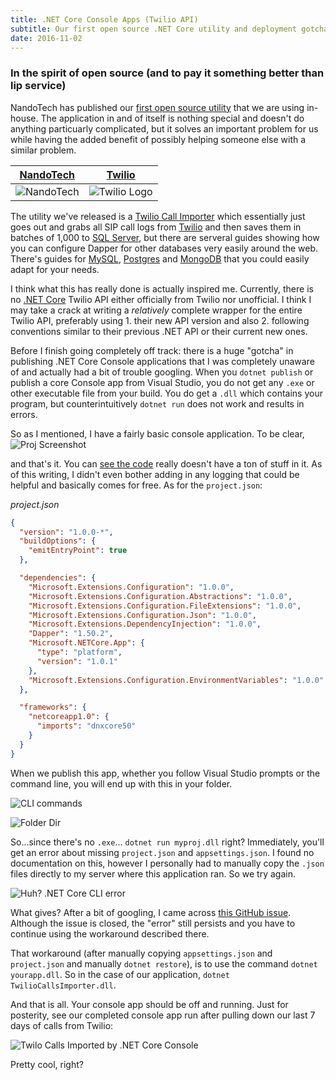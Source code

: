 ```yaml
---
title: .NET Core Console Apps (Twilio API)
subtitle: Our first open source .NET Core utility and deployment gotcha's
date: 2016-11-02
---
```


### In the spirit of open source (and to pay it something better than lip service) 

NandoTech has published our [first open source utility](https://github.com/nandotechinc/TwilioCallsImporter) that we are using in-house.  The application in and of itself is nothing special and doesn't do anything particuarly complicated, but it solves an important problem for us while having the added benefit of possibly helping someone else with a similar problem.

| [NandoTech](http://www.nandotech.com)                                    | [Twilio](http://www.twilio.com)
---------------------------------------------|------------------------|
| ![NandoTech](http://i.imgur.com/P0ccWI9.gif)| ![Twilio Logo](http://i.imgur.com/XApo9Wc.png)

The utility we've released is a [Twilio Call Importer](https://github.com/nandotechinc/TwilioCallsImporter) which essentially just goes out and grabs all SIP call logs from [Twilio](https://www.twilio.com) and then saves them in batches of 1,000 to [SQL Server](), but there are serveral guides showing how you can configure Dapper for other databases very easily around the web.  There's guides for [MySQL](https://github.com/mysql-net/MySqlConnector), [Postgres](http://techbrij.com/asp-net-core-postgresql-dapper-crud) and [MongoDB](http://www.dotnetcurry.com/aspnet-mvc/1267/using-mongodb-nosql-database-with-aspnet-webapi-core) that you could easily adapt for your needs.

I think what this has really done is actually inspired me.  Currently, there is no [.NET Core](http://dot.net) Twilio API either officially from Twilio nor unofficial.  I think I may take a crack at writing a _relatively_ complete wrapper for the entire Twilio API, preferably using 1. their new API version and also 2. following conventions similar to their previous .NET API or their current new ones.

Before I finish going completely off track: there is a huge "gotcha" in publishing .NET Core Console applications that I was completely unaware of and actually had a bit of trouble googling.  When you `dotnet publish` or publish a core Console app from Visual Studio, you do not get any `.exe` or other executable file from your build.  You do get a `.dll` which contains your program, but counterintuitively `dotnet run` does not work and results in errors.

So as I mentioned, I have a fairly basic console application.  To be clear, ![Proj Screenshot](http://i.imgur.com/Fork9W6.png) 

and that's it.  You can [see the code](https://github.com/nandotechinc/TwilioCallsImporter) really doesn't have a ton of stuff in it.  As of this writing, I didn't even bother adding in any logging that could be helpful and basically comes for free. As for the `project.json`:

_project.json_
```json
{
  "version": "1.0.0-*",
  "buildOptions": {
    "emitEntryPoint": true
  },

  "dependencies": {
    "Microsoft.Extensions.Configuration": "1.0.0",
    "Microsoft.Extensions.Configuration.Abstractions": "1.0.0",
    "Microsoft.Extensions.Configuration.FileExtensions": "1.0.0",
    "Microsoft.Extensions.Configuration.Json": "1.0.0",
    "Microsoft.Extensions.DependencyInjection": "1.0.0",
    "Dapper": "1.50.2",
    "Microsoft.NETCore.App": {
      "type": "platform",
      "version": "1.0.1"
    },
    "Microsoft.Extensions.Configuration.EnvironmentVariables": "1.0.0"
  },

  "frameworks": {
    "netcoreapp1.0": {
      "imports": "dnxcore50"
    }
  }
}
```

When we publish this app, whether you follow Visual Studio prompts or the command line, you will end up with this in your folder. 

![CLI commands](http://i.imgur.com/rID1iFK.png)

![Folder Dir](http://i.imgur.com/9r0Gx55.png)

So...since there's no `.exe`... `dotnet run myproj.dll` right?  Immediately, you'll get an error about missing `project.json` and `appsettings.json`.  I found no documentation on this, however I personally had to manually copy the `.json` files directly to my server where this application ran. So we try again.  

![Huh? .NET Core CLI error](http://i.imgur.com/HxuR8OC.png)

What gives?  After a bit of googling, I came across [this GitHub issue](https://github.com/dotnet/core/issues/77).  Although the issue is closed, the "error" still persists and you have to continue using the workaround described there.

That workaround (after manually copying `appsettings.json` and `project.json` and manually `dotnet restore`), is to use the command `dotnet yourapp.dll`. So in the case of our application, `dotnet TwilioCallsImporter.dll`.

And that is all.  Your console app should be off and running. Just for posterity, see our completed console app run after pulling down our last 7 days of calls from Twilio:

![Twilo Calls Imported by .NET Core Console](http://i.imgur.com/9Ci3D6v.png)

Pretty cool, right?